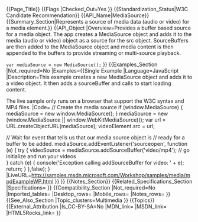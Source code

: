 {{Page_Title}}
{{Flags
|Checked_Out=Yes
}}
{{Standardization_Status|W3C Candidate Recommendation}}
{{API_Name|MediaSource}}
{{Summary_Section|Represents a source of media data (audio or video) for a media element.}}
{{API_Object
|Overview=Provides a buffer based source for a media object. The app creates a MediaSource object and adds it to the media (audio or video) object as a source for the src object. SourceBuffers are then added to the MediaSource object and media content is then appended to the buffers to provide streaming or multi-source playback.

<code>var mediaSource = new MediaSource();</code>
}}
{{Examples_Section
|Not_required=No
|Examples={{Single Example
|Language=JavaScript
|Description=This example creates a new MediaSource object and adds it to a video object. It then adds a sourceBuffer and calls to start loading content. 

The live sample only runs on a browser that support the W3C syntax and MP4 files.
|Code=  //  Create the media source 
  if (window.MediaSource) {
    mediaSource = new window.MediaSource();
  }      mediaSource = new (window.MediaSource || window.WebKitMediaSource)();
  var url = URL.createObjectURL(mediaSource);
  videoElement.src = url;

  // Wait for event that tells us that our media source object is 
  //   ready for a buffer to be added.
  mediaSource.addEventListener('sourceopen', function (e) {
    try {
      videoSource = mediaSource.addSourceBuffer('video/mp4');
      // go initialize and run your videos           
    } catch (e) {
      console('Exception calling addSourceBuffer for video: ' +  e);
      return;
    }
  },false);
}
|LiveURL=http://samples.msdn.microsoft.com/Workshop/samples/media/mpdExampleWP.html
}}
}}
{{Notes_Section}}
{{Related_Specifications_Section
|Specifications=
}}
{{Compatibility_Section
|Not_required=No
|Imported_tables=
|Desktop_rows=
|Mobile_rows=
|Notes_rows=
}}
{{See_Also_Section
|Topic_clusters=Multimedia
}}
{{Topics}}
{{External_Attribution
|Is_CC-BY-SA=No
|MDN_link=
|MSDN_link=
|HTML5Rocks_link=
}}